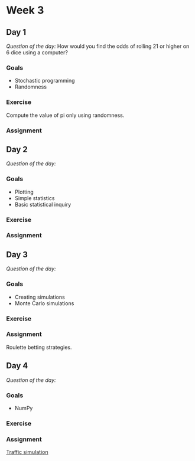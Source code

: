 # Week 3

## Day 1

*Question of the day:* How would you find the odds of rolling 21 or higher on 6 dice using a computer?

### Goals

* Stochastic programming
* Randomness

### Exercise

Compute the value of pi only using randomness.

### Assignment


## Day 2

*Question of the day:*

### Goals

* Plotting
* Simple statistics
* Basic statistical inquiry

### Exercise

### Assignment


## Day 3

*Question of the day:*

### Goals

* Creating simulations
* Monte Carlo simulations

### Exercise

### Assignment

Roulette betting strategies.


## Day 4

*Question of the day:*

### Goals

* NumPy

### Exercise

### Assignment

[Traffic simulation](assignments/traffic-simulation)
